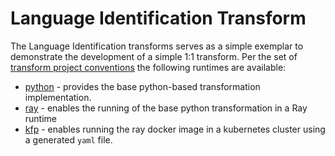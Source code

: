 # Language Identification Transform 
The Language Identification transforms serves as a simple exemplar to demonstrate the development
of a simple 1:1 transform.  Per the set of 
[transform project conventions](../../README.md#transform-project-conventions)
the following runtimes are available:

* [python](python/README.md) - provides the base python-based transformation 
implementation.
* [ray](ray/README.md) - enables the running of the base python transformation
in a Ray runtime
* [kfp](kfp_ray/README.md) - enables running the ray docker image 
in a kubernetes cluster using a generated `yaml` file.
